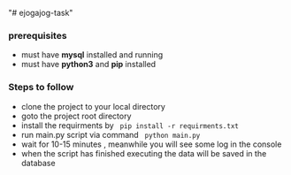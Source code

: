 "# ejogajog-task" 
<h3>prerequisites</h3>
<ul>
  <li> must have <b>mysql</b> installed and running</li>
  <li> must have <b>python3</b> and <b>pip</b> installed </li>
</ul>
<h3> Steps to follow</h3>
<ul> 
  <li> clone the project to your local directory </li>
  <li> goto the project root directory </li>
  <li> install the requirments by <code> pip install -r requirments.txt </code> </li>
  <li> run main.py script via command <code> python main.py </code></li>
  <li> wait for 10-15 minutes , meanwhile you will see some log in the console  </li>
  <li> when the script has finished executing the data will be saved in the database </li>
</ul>



